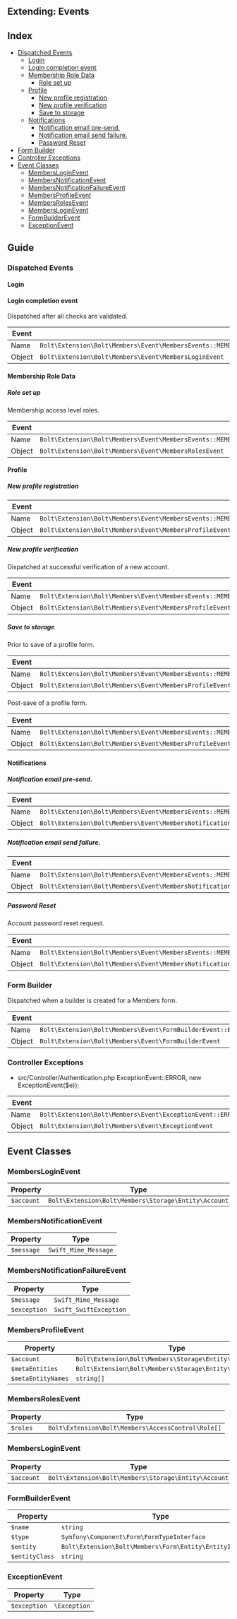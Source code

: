 Extending: Events
-----------------


## Index

  * [Dispatched Events](#dispatched-events)
    * [Login](#login)
    * [Login completion event](#login-completion-event)
    * [Membership Role Data](#membership-role-data)
      * [Role set up](#role-set-up)
    * [Profile](#profile)
      * [New profile registration](#new-profile-registration)
      * [New profile verification](#new-profile-verification)
      * [Save to storage](#save-to-storage)
    * [Notifications](#notifications)
      * [Notification email pre-send.](#notification-email-pre-send)
      * [Notification email send failure.](#notification-email-send-failure)
      * [Password Reset](#password-reset)
  * [Form Builder](#form-builder)
  * [Controller Exceptions](#controller-exceptions)
* [Event Classes](#event-classes)
  * [MembersLoginEvent](#membersloginevent)
  * [MembersNotificationEvent](#membersnotificationevent)
  * [MembersNotificationFailureEvent](#membersnotificationfailureevent)
  * [MembersProfileEvent](#membersprofileevent)
  * [MembersRolesEvent](#membersrolesevent)
  * [MembersLoginEvent](#membersloginevent-1)
  * [FormBuilderEvent](#formbuilderevent)
  * [ExceptionEvent](#exceptionevent)


## Guide

### Dispatched Events

#### Login

#### Login completion event 

Dispatched after all checks are validated.

| Event  |     |
| -------| --- |
| Name   | `Bolt\Extension\Bolt\Members\Event\MembersEvents::MEMBER_LOGIN`
| Object | `Bolt\Extension\Bolt\Members\Event\MembersLoginEvent`


#### Membership Role Data

##### Role set up

Membership access level roles.

| Event  |     |
| -------| --- |
| Name   | `Bolt\Extension\Bolt\Members\Event\MembersEvents::MEMBER_ROLE`
| Object | `Bolt\Extension\Bolt\Members\Event\MembersRolesEvent`


#### Profile

##### New profile registration

| Event  |     |
| -------| --- |
| Name   | `Bolt\Extension\Bolt\Members\Event\MembersEvents::MEMBER_PROFILE_REGISTER`
| Object | `Bolt\Extension\Bolt\Members\Event\MembersProfileEvent`


##### New profile verification

Dispatched at successful verification of a new account.

| Event  |     |
| -------| --- |
| Name   | `Bolt\Extension\Bolt\Members\Event\MembersEvents::MEMBER_PROFILE_VERIFY`
| Object | `Bolt\Extension\Bolt\Members\Event\MembersProfileEvent`


##### Save to storage

Prior to save of a profile form.

| Event  |     |
| -------| --- |
| Name   | `Bolt\Extension\Bolt\Members\Event\MembersEvents::MEMBER_PROFILE_PRE_SAVE`
| Object | `Bolt\Extension\Bolt\Members\Event\MembersProfileEvent`


Post-save of a profile form.

| Event  |     |
| -------| --- |
| Name   | `Bolt\Extension\Bolt\Members\Event\MembersEvents::MEMBER_PROFILE_POST_SAVE`
| Object | `Bolt\Extension\Bolt\Members\Event\MembersProfileEvent`


#### Notifications

##### Notification email pre-send.

| Event  |     |
| -------| --- |
| Name   | `Bolt\Extension\Bolt\Members\Event\MembersEvents::MEMBER_NOTIFICATION_PRE_SEND`
| Object | `Bolt\Extension\Bolt\Members\Event\MembersNotificationEvent`


##### Notification email send failure.

| Event  |     |
| -------| --- |
| Name   | `Bolt\Extension\Bolt\Members\Event\MembersEvents::MEMBER_NOTIFICATION_FAILURE`
| Object | `Bolt\Extension\Bolt\Members\Event\MembersNotificationFailureEvent`


##### Password Reset

Account password reset request.

| Event  |     |
| -------| --- |
| Name   | `Bolt\Extension\Bolt\Members\Event\MembersEvents::MEMBER_PROFILE_RESET`
| Object | `Bolt\Extension\Bolt\Members\Event\MembersNotificationEvent`


### Form Builder

Dispatched when a builder is created for a Members form.

| Event  |     |
| -------| --- |
| Name   | `Bolt\Extension\Bolt\Members\Event\FormBuilderEvent::BUILD`
| Object | `Bolt\Extension\Bolt\Members\Event\FormBuilderEvent`




### Controller Exceptions

- src/Controller/Authentication.php
ExceptionEvent::ERROR, new ExceptionEvent($e));

| Event  |     |
| -------| --- |
| Name   | `Bolt\Extension\Bolt\Members\Event\ExceptionEvent::ERROR`
| Object | `Bolt\Extension\Bolt\Members\Event\ExceptionEvent`



## Event Classes 

### MembersLoginEvent

| Property           | Type |
| ------------------ | ---- |
| `$account`         | `Bolt\Extension\Bolt\Members\Storage\Entity\Account`


### MembersNotificationEvent

| Property           | Type |
| ------------------ | ---- |
| `$message`         | `Swift_Mime_Message`


### MembersNotificationFailureEvent

| Property           | Type |
| ------------------ | ---- |
| `$message`         | `Swift_Mime_Message`
| `$exception`       | `Swift_SwiftException`


### MembersProfileEvent

| Property           | Type |
| ------------------ | ---- |
| `$account`         | `Bolt\Extension\Bolt\Members\Storage\Entity\Account`
| `$metaEntities`    | `Bolt\Extension\Bolt\Members\Storage\Entity\AccountMeta[]`
| `$metaEntityNames` | `string[]`


### MembersRolesEvent

| Property           | Type |
| ------------------ | ---- |
| `$roles`           | `Bolt\Extension\Bolt\Members\AccessControl\Role[]`


### MembersLoginEvent

| Property           | Type |
| ------------------ | ---- |
| `$account`         | `Bolt\Extension\Bolt\Members\Storage\Entity\Account`


### FormBuilderEvent

| Property           | Type |
| ------------------ | ---- |
| `$name`            | `string`
| `$type`            | `Symfony\Component\Form\FormTypeInterface`
| `$entity`          | `Bolt\Extension\Bolt\Members\Form\Entity\EntityInterface`
| `$entityClass`     | `string`


### ExceptionEvent

| Property           | Type |
| ------------------ | ---- |
| `$exception`       | `\Exception`
